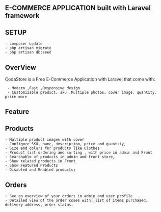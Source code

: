 ## E-COMMERCE APPLICATION built with Laravel framework

## SETUP
    - composer update
    - php artisan migrate
    - php artisan db:seed


## OverView
  CodaStore is a Free E-Commerce Application with Laravel that come with:
  
     - Modern ,Fast ,Responsive design
     - Customizable product, sku ,Multiple photos, cover image, quantity, price more

## Feature

## Products
    - Multiple product images with cover
    - Configure SKU, name, description, price and quantity,
    - Size and colors for products like Clothes
    - Product list ordering and sorting , with price in admin and Front
    - Searchable of products in admin and front store,
    - Show related products in Front
    - Show Featured Products
    - Disabled and Enabled products;

## Orders
    - See an overview of your orders in admin and user profile
    - Detailed view of the order comes with: list of items purchased, delivery address, order status.   



